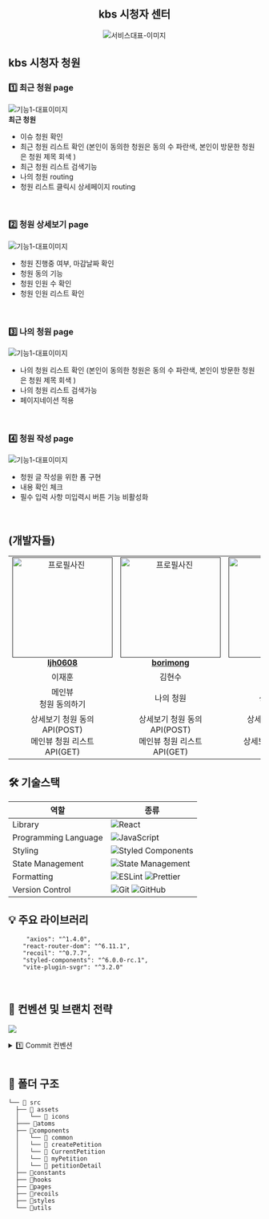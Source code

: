 <div align="center">

<h2> kbs 시청자 센터 </h2>

<img src="https://github.com/ljh0608/Algorithm-study/assets/81609304/f22b1746-f5bc-44fd-9030-8a4e46232564
"  alt="서비스대표-이미지" />

</div>

<h2> kbs 시청자 청원</h2>

<h3> 1️⃣ 최근 청원 page </h3>
<img src="https://github.com/SopkathonTeam3/Client/assets/81609304/ad52dd2a-7fa7-493f-bdbb-a825b2f1a134"  alt="기능1-대표이미지" />
<div ><strong> 최근 청원 </strong>  
  <ul> 
    <li>이슈 청원 확인</li>
      <li>최근 청원 리스트 확인 (본인이 동의한 청원은 동의 수 파란색, 본인이 방문한 청원은 청원 제목 회색 )</li>
        <li>최근 청원 리스트 검색기능 </li>
       <li>나의 청원 routing</li>
      <li>청원 리스트 클릭시 상세페이지 routing</li>
  </ul><br/></div>



<h3> 2️⃣ 청원 상세보기 page </h3>
<img src="https://github.com/SopkathonTeam3/Client/assets/81609304/5508a245-a4e6-41ab-904b-7b67f9e9d5cc"  alt="기능1-대표이미지" />
<div >
  <ul> 
    <li>청원 진행중 여부, 마감날짜 확인</li>
      <li>청원 동의 기능</li>
       <li>청원 인원 수 확인</li>
      <li>청원 인원 리스트 확인</li>
  </ul>
  <br/></div>


<h3> 3️⃣ 나의 청원 page  </h3>
<img src="https://github.com/SopkathonTeam3/Client/assets/81609304/70955436-9e51-460c-a575-dcade5e3dfa1"  alt="기능1-대표이미지" />
<div >
    <ul> 
   <li>나의 청원 리스트 확인 (본인이 동의한 청원은 동의 수 파란색, 본인이 방문한 청원은 청원 제목 회색 )</li>
      <li>나의 청원 리스트 검색가능</li>
      <li>페이지네이션 적용</li>
  </ul>
  <br/></div>


<h3> 4️⃣ 청원 작성 page </h3>
<img src="https://github.com/SopkathonTeam3/Client/assets/81609304/3e93b242-d5db-45ea-8f3b-ed9ca877cb66"  alt="기능1-대표이미지" />
<div >
    <ul> 
    <li>청원 글 작성을 위한 폼 구현</li>
             <li>내용 확인 체크</li>
      <li>필수 입력 사항 미입력시 버튼 기능 비활성화</li>
  </ul>
  <br/></div>
<h2> (개발자들) </h2>
<table align="center">
    <tr align="center">
        <td style="min-width: 150px;">
            <a href="">
              <img src="https://github.com/CDS-Seminar-Team3/CDS3-Client/assets/92876819/7aa610ff-fc78-460c-9a64-417b28d8df49" width="200" alt="프로필사진">
              <br />
              <b>ljh0608</b>
            </a>
        </td>
        <td style="min-width: 150px;">
            <a href="">
              <img src="https://github.com/CDS-Seminar-Team3/CDS3-Client/assets/92876819/86b76119-439a-4340-8a15-5efeb79a0488" width="200" alt="프로필사진">
              <br />
              <b>borimong</b>
            </a>
        </td>
        <td style="min-width: 150px;">
            <a href="">
              <img src="https://avatars.githubusercontent.com/u/92876819?v=4" width="200" alt="프로필사진">
              <br />
              <b>urjimyu</b>
            </a>
        </td>
    </tr>
    <tr align="center">
        <td>
            이재훈 <br/>
        </td>
       <td>
            김현수 <br/>
      </td>
       <td>
            유지민 <br/>
      </td>
    </tr>
  	<tr align="center">
        <td>
            메인뷰 <br/> 청원 동의하기
      </td>
       <td>
            나의 청원 <br/> 
      </td>
       <td>
            상세보기 뷰 <br/>
      </td>
    </tr>
      	<tr align="center">
        <td>
            상세보기 청원 동의 API(POST) <br/>
	    메인뷰 청원 리스트 API(GET)  <br/>
      </td>
       <td>
            상세보기 청원 동의 API(POST) <br/>
	    메인뷰 청원 리스트 API(GET)  <br/>
      </td>
       <td>
            상세보기 청원 정보 API(GET) <br/>
	   상세보기 청원 리스트 API(GET)  <br/>
      </td>
    </tr>
</table>

<h2> 🛠 기술스택 </h2>

   <div align="center">

| 역할                 | 종류                                                                                                                                                                                                              |
| -------------------- | ----------------------------------------------------------------------------------------------------------------------------------------------------------------------------------------------------------------- |
| Library              | ![React](https://img.shields.io/badge/React-61DAFB?style=for-the-badge&logo=React&logoColor=black)                                                                                                                |
| Programming Language | ![JavaScript](https://img.shields.io/badge/JavaScript-F7DF1E.svg?style=for-the-badge&logo=JavaScript&logoColor=black)                                                                                             |
| Styling              | ![Styled Components](https://img.shields.io/badge/styled--components-DB7093?style=for-the-badge&logo=styled-components&logoColor=white)                                                                           |
| State Management     | ![State Management](https://img.shields.io/badge/recoil-f26b00?style=for-the-badge&logo=Recoil)                                                                                                                   |
| Formatting           | ![ESLint](https://img.shields.io/badge/ESLint-4B3263?style=for-the-badge&logo=eslint&logoColor=white) ![Prettier](https://img.shields.io/badge/Prettier-F7B93E?style=for-the-badge&logo=prettier&logoColor=white) |
| Version Control      | ![Git](https://img.shields.io/badge/git-%23F05033.svg?style=for-the-badge&logo=git&logoColor=white) ![GitHub](https://img.shields.io/badge/github-%23121011.svg?style=for-the-badge&logo=github&logoColor=white)  |
</div>



<h2> 💡 주요 라이브러리 </h2>

 
```
     "axios": "^1.4.0",
    "react-router-dom": "^6.11.1",
    "recoil": "^0.7.7",
    "styled-components": "^6.0.0-rc.1",
    "vite-plugin-svgr": "^3.2.0"
```

<br/>

<h2>  📄 컨벤션 및 브랜치 전략 </h2>

<a href="[https://www.notion.so/git-8a86d89ed70e4c48b2e5281b9a3f82f3](https://www.notion.so/9e8cfc89cef244e68afc45f32d597fdf)"><img src="https://img.shields.io/badge/Notion 링크-white?style=for-the-badge&logo=Notion&logoColor=000000"/></a>

<details>
<summary> 1️⃣ Commit 컨벤션  </summary>

* 기본적인것 (feat, fix, chore, ..) 위주로만 지키기!

| 제목     | 내용                                            |
| -------- | -------------------------------------------    |
| init     | 브랜치 첫 커밋                                  |
| feat     | 새로운 기능을 추가할 경우                        |
| fix      | 버그를 고친 경우                                |
| chore    | 그 외 자잘한 수정에 대한 커밋(주석추가 문서 수정) |
| docs     | 문서 수정에 대한 커밋                           |
| style    | style: 코드 스타일 혹은 포맷 등에 관한 커밋      |
| refactor | 코드 리팩토링에 대한 커밋                        |
</details>


<br/>

<h2> 📁 폴더 구조 </h2>

```
└── 📁 src
  ├── 📁 assets
  │   └── 📁 icons
  ├─── 📁atoms
  ├── 📁components 
  │   └── 📁 common
  │   └── 📁 createPetition
  │   └── 📁 CurrentPetition
  │   └── 📁 myPetition
  │   └── 📁 petitionDetail
  ├── 📁constants
  ├── 📁hooks
  ├── 📁pages
  ├── 📁recoils
  ├── 📁styles
  └── 📁utils

```


<br/>
